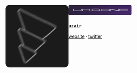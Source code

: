 <img src="./assets/bannerblobround.png" align="center" width="200"/>

<img src="./assets/logoround.png" align="left" width="200"/>

### `uzair`


<a href="https://ukg.one">website</a> ·
<a href="https://x.com/uzairkghori">twitter</a> 
